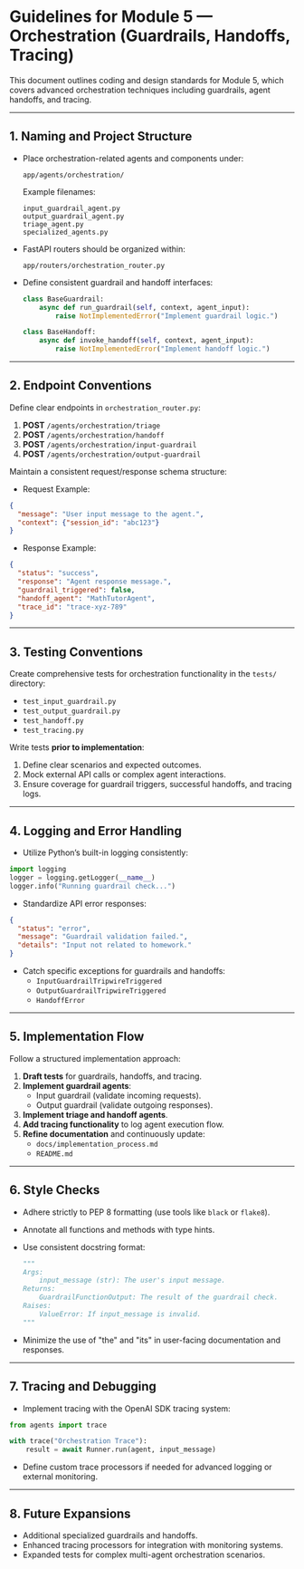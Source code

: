 # Guidelines for Module 5 — Orchestration (Guardrails, Handoffs, Tracing)

This document outlines coding and design standards for Module 5, which covers advanced orchestration techniques including guardrails, agent handoffs, and tracing.

---

## 1. Naming and Project Structure

- Place orchestration-related agents and components under:
  ```
  app/agents/orchestration/
  ```
  Example filenames:
  ```
  input_guardrail_agent.py
  output_guardrail_agent.py
  triage_agent.py
  specialized_agents.py
  ```

- FastAPI routers should be organized within:
  ```
  app/routers/orchestration_router.py
  ```

- Define consistent guardrail and handoff interfaces:
  ```python
  class BaseGuardrail:
      async def run_guardrail(self, context, agent_input):
          raise NotImplementedError("Implement guardrail logic.")

  class BaseHandoff:
      async def invoke_handoff(self, context, agent_input):
          raise NotImplementedError("Implement handoff logic.")
  ```

---

## 2. Endpoint Conventions

Define clear endpoints in `orchestration_router.py`:

1. **POST** `/agents/orchestration/triage`
2. **POST** `/agents/orchestration/handoff`
3. **POST** `/agents/orchestration/input-guardrail`
4. **POST** `/agents/orchestration/output-guardrail`

Maintain a consistent request/response schema structure:

- Request Example:
```json
{
  "message": "User input message to the agent.",
  "context": {"session_id": "abc123"}
}
```

- Response Example:
```json
{
  "status": "success",
  "response": "Agent response message.",
  "guardrail_triggered": false,
  "handoff_agent": "MathTutorAgent",
  "trace_id": "trace-xyz-789"
}
```

---

## 3. Testing Conventions

Create comprehensive tests for orchestration functionality in the `tests/` directory:
- `test_input_guardrail.py`
- `test_output_guardrail.py`
- `test_handoff.py`
- `test_tracing.py`

Write tests **prior to implementation**:
1. Define clear scenarios and expected outcomes.
2. Mock external API calls or complex agent interactions.
3. Ensure coverage for guardrail triggers, successful handoffs, and tracing logs.

---

## 4. Logging and Error Handling

- Utilize Python’s built-in logging consistently:
```python
import logging
logger = logging.getLogger(__name__)
logger.info("Running guardrail check...")
```

- Standardize API error responses:
```json
{
  "status": "error",
  "message": "Guardrail validation failed.",
  "details": "Input not related to homework."
}
```

- Catch specific exceptions for guardrails and handoffs:
  - `InputGuardrailTripwireTriggered`
  - `OutputGuardrailTripwireTriggered`
  - `HandoffError`

---

## 5. Implementation Flow

Follow a structured implementation approach:

1. **Draft tests** for guardrails, handoffs, and tracing.
2. **Implement guardrail agents**:
   - Input guardrail (validate incoming requests).
   - Output guardrail (validate outgoing responses).
3. **Implement triage and handoff agents**.
4. **Add tracing functionality** to log agent execution flow.
5. **Refine documentation** and continuously update:
   - `docs/implementation_process.md`
   - `README.md`

---

## 6. Style Checks

- Adhere strictly to PEP 8 formatting (use tools like `black` or `flake8`).
- Annotate all functions and methods with type hints.
- Use consistent docstring format:
  ```python
  """
  Args:
      input_message (str): The user's input message.
  Returns:
      GuardrailFunctionOutput: The result of the guardrail check.
  Raises:
      ValueError: If input_message is invalid.
  """
  ```

- Minimize the use of "the" and "its" in user-facing documentation and responses.

---

## 7. Tracing and Debugging

- Implement tracing with the OpenAI SDK tracing system:
```python
from agents import trace

with trace("Orchestration Trace"):
    result = await Runner.run(agent, input_message)
```

- Define custom trace processors if needed for advanced logging or external monitoring.

---

## 8. Future Expansions

- Additional specialized guardrails and handoffs.
- Enhanced tracing processors for integration with monitoring systems.
- Expanded tests for complex multi-agent orchestration scenarios.